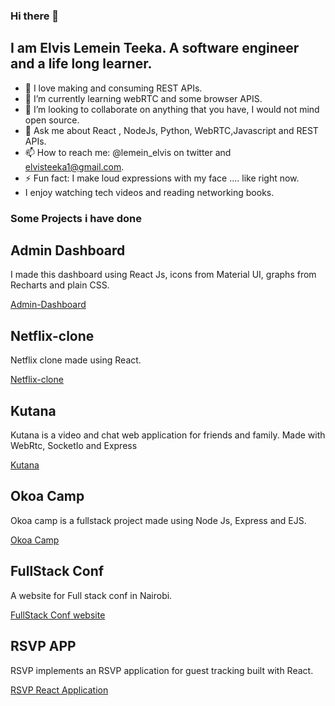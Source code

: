 ### Hi there 👋

## I am Elvis Lemein Teeka. A software engineer and a life long learner.

<!--
**teekize/teekize** is a ✨ _special_ ✨ repository because its `README.md` (this file) appears on your GitHub profile. -->

- 🔭 I love making and consuming REST APIs.
- 🌱 I’m currently learning webRTC and some browser APIS.
- 👯 I’m looking to collaborate on anything that you have, I would not mind open source.
- 💬 Ask me about React , NodeJs, Python, WebRTC,Javascript and REST APIs.
- 📫 How to reach me: @lemein_elvis on twitter and elvisteeka1@gmail.com.
- ⚡ Fun fact: I make loud expressions with my face .... like right now.
-  I enjoy watching tech videos and reading networking books.


### Some Projects i have done



## Admin Dashboard
I made this dashboard using React Js, icons from Material UI, graphs from Recharts and plain CSS.

[Admin-Dashboard](https://silly-rosalind-b069fe.netlify.app/home)

## Netflix-clone

Netflix clone made using React.

[Netflix-clone](https://wizardly-torvalds-7ccbf9.netlify.app/)

## Kutana 

Kutana is a video and chat web application for friends and family. Made with WebRtc, SocketIo and Express

[Kutana](https://radiant-bayou-06790.herokuapp.com/)

## Okoa Camp

Okoa camp is a fullstack project made using Node Js, Express and EJS.

[Okoa Camp](https://finalokoa.glitch.me/)

## FullStack Conf

A website for Full stack conf in Nairobi.

[FullStack Conf website](https://fullstackcon.glitch.me/)

## RSVP APP

RSVP implements an RSVP application for guest tracking built with React.

[RSVP React Application](https://pedantic-visvesvaraya-03e7a2.netlify.app/)

<!-- 6. [Kutana](https://radiant-bayou-06790.herokuapp.com/) -->





